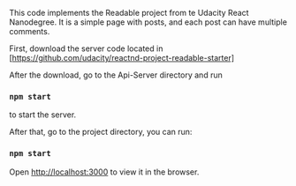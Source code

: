 This code implements the Readable project from te Udacity React Nanodegree.
It is a simple page with posts, and each post can have multiple comments.

First, download the server code located in [https://github.com/udacity/reactnd-project-readable-starter]

After the download, go to the Api-Server directory and run

### `npm start`

to start the server.

After that, go to the project directory, you can run:

### `npm start`

Open [http://localhost:3000](http://localhost:3000) to view it in the browser.
